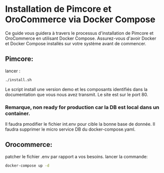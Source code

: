 # Installation de Pimcore et OroCommerce via Docker Compose

Ce guide vous guidera à travers le processus d'installation de Pimcore et OroCommerce en utilisant Docker Compose. 
Assurez-vous d'avoir Docker et Docker Compose installés sur votre système avant de commencer.

## Pimcore:
lancer :
```sh
./install.sh
```
Le script install une version demo et les composants identifiés dans la documentation que vous nous avez transmit.
Le site est sur le port 80.

### Remarque, non ready for production car la DB est local dans un container.
Il faudra pmodifier le fichier int.env pour cible la bonne base de donnée.
Il faudra supprimer le micro service DB du docker-compose.yaml.

## Orocommerce:

patcher le fichier .env par rapport a vos besoins.
lancer la commande:

```sh
docker-compose up -d
```
